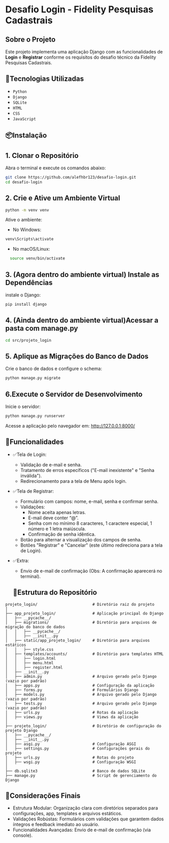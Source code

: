 # Desafio Login - Fidelity Pesquisas Cadastrais

## Sobre o Projeto
Este projeto implementa uma aplicação Django com as funcionalidades de **Login** e **Registrar** conforme os requisitos do desafio técnico da Fidelity Pesquisas Cadastrais.

## 🚀Tecnologias Utilizadas
- ``Python``
- ``Django``
- ``SQLite``
- ``HTML``
- ``CSS``
- ``JavaScript``
## 📦​Instalação
## 1. Clonar o Repositório

Abra o terminal e execute os comandos abaixo:

```bash
git clone https://github.com/alefhbr123/desafio-login.git
cd desafio-login
```
## 2. Crie e Ative um Ambiente Virtual
```bash
python -m venv venv
```
Ative o ambiente:
- No Windows:
```bash
venv\Scripts\activate
```
- No macOS/Linux:
```bash
  source venv/bin/activate
```
## 3. (Agora dentro do ambiente virtual) Instale as Dependências
instale o Django:
```bash
pip install django
```
## 4. (Ainda dentro do ambiente virtual)Acessar a pasta com manage.py
```bash
cd src/projeto_login
```
## 5. Aplique as Migrações do Banco de Dados
Crie o banco de dados e configure o schema:
```bash
python manage.py migrate
```
## 6.Execute o Servidor de Desenvolvimento
Inicie o servidor:
```bash
python manage.py runserver
```
Acesse a aplicação pelo navegador em: http://127.0.0.1:8000/

## 🔗Funcionalidades
- ✅Tela de Login:
  - Validação de e-mail e senha.
  - Tratamento de erros específicos ("E-mail inexistente" e "Senha inválida").
  - Redirecionamento para a tela de Menu após login.
- ✅Tela de Registrar:
  - Formulário com campos: nome, e-mail, senha e confirmar senha.
  - Validações:
    - Nome aceita apenas letras.
    - E-mail deve conter “@”.
    - Senha com no mínimo 8 caracteres, 1 caractere especial, 1 número e 1 letra maiúscula.
    - Confirmação de senha idêntica.
  - Botão para alternar a visualização dos campos de senha.
  - Botões "Registrar" e "Cancelar" (este último redireciona para a tela de Login).
- ✅Extra:
  - Envio de e-mail de confirmação (Obs: A confirmação aparecerá no terminal).

  ## 📌Estrutura do Repositório
  
```text
projeto_login/                        # Diretório raiz do projeto
│
├── app_projeto_login/                # Aplicação principal do Django
│   ├── __pycache__/  
│   ├── migrations/                   # Diretório para arquivos de migração do banco de dados
│   │   ├── __pycache__/  
│   │   ├── __init__.py  
│   ├── static/app_projeto_login/     # Diretório para arquivos estáticos
│   │   ├── style.css  
│   ├── templates/accounts/           # Diretório para templates HTML
│   │   ├── login.html  
│   │   ├── menu.html  
│   │   ├── register.html  
│   ├── __init__.py  
│   ├── admin.py                      # Arquivo gerado pelo Django (vazio por padrão)
│   ├── apps.py                       # Configuração da aplicação
│   ├── forms.py                      # Formulários Django
│   ├── models.py                     # Arquivo gerado pelo Django (vazio por padrão)
│   ├── tests.py                      # Arquivo gerado pelo Django (vazio por padrão)
│   ├── urls.py                       # Rotas da aplicação
│   ├── views.py                      # Views da aplicação
│
├── projeto_login/                    # Diretório de configuração do projeto Django
│   ├── __pycache__/  
│   ├── __init__.py  
│   ├── asgi.py                       # Configuração ASGI
│   ├── settings.py                   # Configurações gerais do projeto
│   ├── urls.py                       # Rotas do projeto
│   ├── wsgi.py                       # Configuração WSGI
│
├── db.sqlite3                        # Banco de dados SQLite
├── manage.py                         # Script de gerenciamento do Django
```

## 📌Considerações Finais
- Estrutura Modular: Organização clara com diretórios separados para configurações, app, templates e arquivos estáticos.
- Validações Robústas: Formulários com validações que garantem dados íntegros e feedback imediato ao usuário.
- Funcionalidades Avançadas: Envio de e-mail de confirmação (via console).
